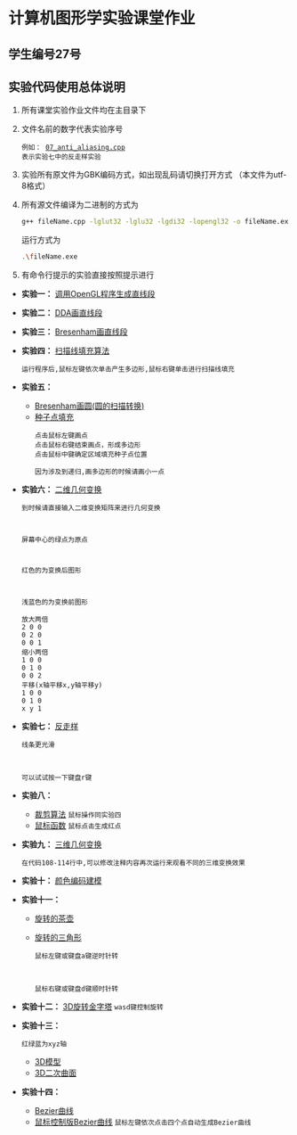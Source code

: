 # 计算机图形学实验课堂作业
## **学生编号27号**
## **实验代码使用总体说明**
1. 所有课堂实验作业文件均在主目录下
2. 文件名前的数字代表实验序号

   <code>例如：
   [07_anti_aliasing.cpp](07_anti_aliasing.cpp)
   表示实验七中的反走样实验</code>
3. 实验所有原文件为GBK编码方式，如出现乱码请切换打开方式
（本文件为utf-8格式）
4. 所有源文件编译为二进制的方式为

   ```bash
   g++ fileName.cpp -lglut32 -lglu32 -lgdi32 -lopengl32 -o fileName.exe
   ```
   运行方式为
   ```bash
   .\fileName.exe
   ```
5. 有命令行提示的实验直接按照提示进行

- **实验一：**
[调用OpenGL程序生成直线段](01_text_line.cpp)
- **实验二：**
[DDA画直线段](02_dda_line.cpp)
- **实验三：**
[Bresenham画直线段](03_bresenham_line.cpp)
- **实验四：**
[扫描线填充算法](04_scanline_fill.cpp)

  <code>运行程序后,鼠标左键依次单击产生多边形,鼠标右键单击进行扫描线填充</code>
- **实验五：**
  - [Bresenham画圆(圆的扫描转换)](05_bresenham_circle.cpp)
  - [种子点填充](05_seed_point_fill.cpp)
    ```
    点击鼠标左键画点
    点击鼠标右键结束画点，形成多边形
    点击鼠标中键确定区域填充种子点位置
    ```
    <code>因为涉及到递归,画多边形的时候请画小一点</code>
- **实验六：**
[二维几何变换](06_2D_transform.cpp)

  <code>到时候请直接输入二维变换矩阵来进行几何变换
  
  屏幕中心的绿点为原点

  红色的为变换后图形

  浅蓝色的为变换前图形</code>
  ```
  放大两倍
  2 0 0
  0 2 0
  0 0 1
  缩小两倍
  1 0 0
  0 1 0
  0 0 2
  平移(x轴平移x,y轴平移y)
  1 0 0
  0 1 0
  x y 1
  ```
- **实验七：**
[反走样](07_anti_aliasing.cpp)

  <code>线条更光滑
  
  可以试试按一下键盘r键</code>
- **实验八：**
  - [裁剪算法](08_cohen_sutherland.cpp)
  <code>鼠标操作同实验四</code>
  - [鼠标函数](08_mouse_func.cpp)
  <code>鼠标点击生成红点</code>
- **实验九：**
[三维几何变换](09_3D_transform.cpp)
  
  <code>在代码108-114行中,可以修改注释内容再次运行来观看不同的三维变换效果</code>
- **实验十：**
[颜色编码建模](10_color_encode.cpp)
- **实验十一：**
  - [旋转的茶壶](11_rotate_teapot.cpp)
  - [旋转的三角形](11_rotate_triangle.cpp)
    
    <code>鼠标左键或键盘a键逆时针转

    鼠标右键或键盘d键顺时针转</code>
- **实验十二：**
[3D旋转金字塔](12_3D_pyramid.cpp)
<code>wasd键控制旋转</code>
- **实验十三：**
  
  <code>红绿蓝为xyz轴</code>
  - [3D模型](13_3D_model.cpp)
  - [3D二次曲面](13_3D_quadric_surfaces.cpp)
- **实验十四：**
  - [Bezier曲线](14_bezier_curve.cpp)
  - [鼠标控制版Bezier曲线](14_advanced_bezier_curve.cpp)
  <code>鼠标左键依次点击四个点自动生成Bezier曲线</code>
